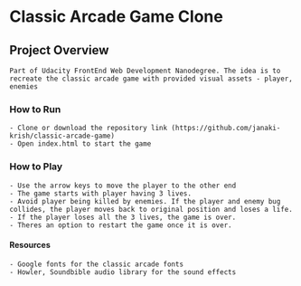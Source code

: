 # Classic Arcade Game Clone

## Project Overview

	Part of Udacity FrontEnd Web Development Nanodegree. The idea is to recreate the classic arcade game with provided visual assets - player, enemies

### How to Run
	- Clone or download the repository link (https://github.com/janaki-krish/classic-arcade-game)
	- Open index.html to start the game
	
### How to Play
	- Use the arrow keys to move the player to the other end
	- The game starts with player having 3 lives. 
	- Avoid player being killed by enemies. If the player and enemy bug collides, the player moves back to original position and loses a life.
	- If the player loses all the 3 lives, the game is over.
	- Theres an option to restart the game once it is over.

#### Resources
	- Google fonts for the classic arcade fonts
	- Howler, Soundbible audio library for the sound effects
